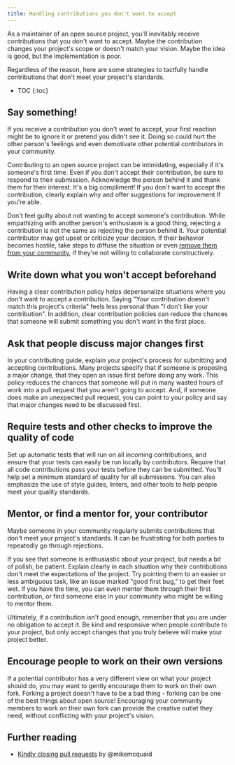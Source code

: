 ```yaml
---
title: Handling contributions you don't want to accept
---
```


As a maintainer of an open source project, you'll inevitably receive contributions that you don't want to accept. Maybe the contribution changes your project's scope or doesn't match your vision. Maybe the idea is good, but the implementation is poor.

Regardless of the reason, here are some strategies to tactfully handle contributions that don't meet your project's standards.

* TOC
{:toc}

## Say something!

If you receive a contribution you don't want to accept, your first reaction might be to ignore it or pretend you didn't see it. Doing so could hurt the other person's feelings and even demotivate other potential contributors in your community.

Contributing to an open source project can be intimidating, especially if it's someone's first time. Even if you don't accept their contribution, be sure to respond to their submission. Acknowledge the person behind it and thank them for their interest. It's a big compliment! If you don't want to accept the contribution, clearly explain why and offer suggestions for improvement if you're able.

Don't feel guilty about not wanting to accept someone's contribution. While empathizing with another person's enthusiasm is a good thing, rejecting a contribution is not the same as rejecting the person behind it. Your potential contributor may get upset or criticize your decision. If their behavior becomes hostile, take steps to diffuse the situation or even [remove them from your community](conduct), if they're not willing to collaborate constructively.

## Write down what you won't accept beforehand

Having a clear contribution policy helps depersonalize situations where you don't want to accept a contribution. Saying "Your contribution doesn't match this project's criteria" feels less personal than "I don't like your contribution". In addition, clear contribution policies can reduce the chances that someone will submit something you don't want in the first place.

## Ask that people discuss major changes first

In your contributing guide, explain your project's process for submitting and accepting contributions. Many projects specify that if someone is proposing a major change, that they open an issue first before doing any work. This policy reduces the chances that someone will put in many wasted hours of work into a pull request that you aren't going to accept. And, if someone does make an unexpected pull request, you can point to your policy and say that major changes need to be discussed first.

## Require tests and other checks to improve the quality of code

Set up automatic tests that will run on all incoming contributions, and ensure that your tests can easily be run locally by contributors. Require that all code contributions pass your tests before they can be submitted. You'll help set a minimum standard of quality for all submissions. You can also emphasize the use of style guides, linters, and other tools to help people meet your quality standards.

## Mentor, or find a mentor for, your contributor

Maybe someone in your community regularly submits contributions that don't meet your project's standards. It can be frustrating for both parties to repeatedly go through rejections.

If you see that someone is enthusiastic about your project, but needs a bit of polish, be patient. Explain clearly in each situation why their contributions don't meet the expectations of the project. Try pointing them to an easier or less ambiguous task, like an issue marked "good first bug," to get their feet wet. If you have the time, you can even mentor them through their first contribution, or find someone else in your community who might be willing to mentor them.

Ultimately, if a contribution isn't good enough, remember that you are under no obligation to accept it. Be kind and responsive when people contribute to your project, but only accept changes that you truly believe will make your project better.

## Encourage people to work on their own versions

If a potential contributor has a very different view on what your project should do, you may want to gently encourage them to work on their own fork. Forking a project doesn't have to be a bad thing - forking can be one of the best things about open source! Encouraging your community members to work on their own fork can provide the creative outlet they need, without conflicting with your project's vision.

## Further reading

* [Kindly closing pull requests](https://github.com/blog/2124-kindly-closing-pull-requests ) by @mikemcquaid
